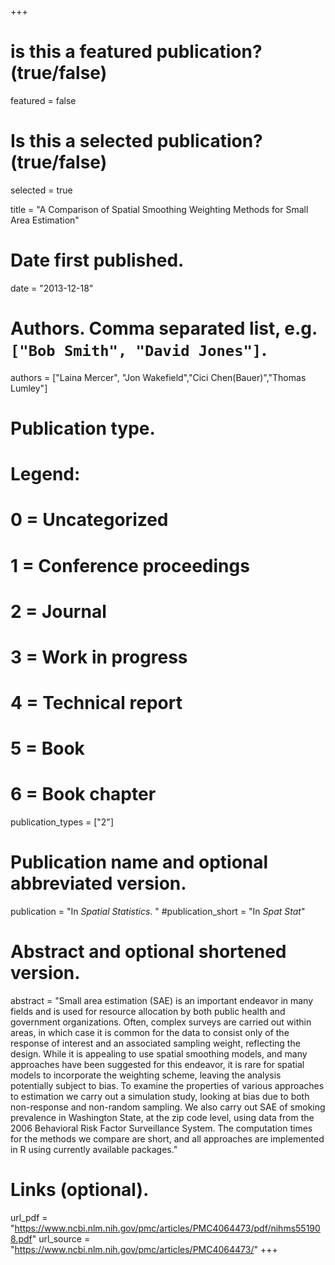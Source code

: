 +++
# is this a featured publication? (true/false)
featured = false
# Is this a selected publication? (true/false)
selected = true

title = "A Comparison of Spatial Smoothing Weighting Methods for Small Area Estimation"

# Date first published.
date = "2013-12-18"

# Authors. Comma separated list, e.g. `["Bob Smith", "David Jones"]`.
authors = ["Laina Mercer", "Jon Wakefield","Cici Chen(Bauer)","Thomas Lumley"]

# Publication type.
# Legend:
# 0 = Uncategorized
# 1 = Conference proceedings
# 2 = Journal
# 3 = Work in progress
# 4 = Technical report
# 5 = Book
# 6 = Book chapter
publication_types = ["2"]

# Publication name and optional abbreviated version.
publication = "In *Spatial Statistics*. "
#publication_short = "In *Spat Stat*"

# Abstract and optional shortened version.
abstract = "Small area estimation (SAE) is an important endeavor in many fields and is used for resource allocation by both public health and government organizations. Often, complex surveys are carried out within areas, in which case it is common for the data to consist only of the response of interest and an associated sampling weight, reflecting the design. While it is appealing to use spatial smoothing models, and many approaches have been suggested for this endeavor, it is rare for spatial models to incorporate the weighting scheme, leaving the analysis potentially subject to bias. To examine the properties of various approaches to estimation we carry out a simulation study, looking at bias due to both non-response and non-random sampling. We also carry out SAE of smoking prevalence in Washington State, at the zip code level, using data from the 2006 Behavioral Risk Factor Surveillance System. The computation times for the methods we compare are short, and all approaches are implemented in R using currently available packages."

# Links (optional).
url_pdf = "https://www.ncbi.nlm.nih.gov/pmc/articles/PMC4064473/pdf/nihms551908.pdf"
url_source = "https://www.ncbi.nlm.nih.gov/pmc/articles/PMC4064473/"
+++

